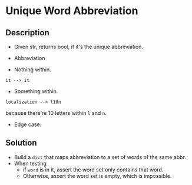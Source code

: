 # Unique Word Abbreviation

## Description

* Given str, returns bool, if it's the unique abbreviation.
* Abbreviation

* Nothing within.

```
it --> it
```

* Something within.

```
localization --> l10n
```

because there're 10 letters within `l` and `n`.

* Edge case: 

## Solution

* Build a `dict` that maps abbreviation to a set of words of the same abbr.
* When testing
  * if `word` is in it, assert the word set only contains that word.
  * Otherwise, assert the word set is empty, which is impossible.
